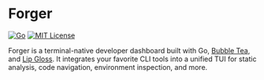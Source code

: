 # Forger

[![Go](https://img.shields.io/badge/go-1.20%2B-blue)](https://go.dev) [![MIT License](https://img.shields.io/badge/license-MIT-green.svg)](LICENSE)

Forger is a terminal-native developer dashboard built with Go, [Bubble Tea](https://github.com/charmbracelet/bubbletea), and [Lip Gloss](https://github.com/charmbracelet/lipgloss). It integrates your favorite CLI tools into a unified TUI for static analysis, code navigation, environment inspection, and more.
